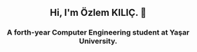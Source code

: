 
<h2 align="center">Hi, I'm Özlem KILIÇ. 👋</h2>
<h3 align="center"><strong>A forth-year Computer Engineering student at Yaşar University.</strong></h3>
<!--
**OzlemKlc/OzlemKlc** is a ✨ _special_ ✨ repository because its `README.md` (this file) appears on your GitHub profile.

Here are some ideas to get you started:



- 👯 I’m looking to collaborate on ...
- 🤔 I’m looking for help with ...
- 💬 Ask me about ...
- 📫 How to reach me: ...
- 😄 Pronouns: ...
- ⚡ Fun fact: ...
- 
-->

- 🔭 I’m currently working on Developing my skills in both front-end and back-end areas. I enjoy learning and I am interested in keeping up with new technologies.
- 🌱 I’m currently learning Python and developing websites with ASP.NET CORE MVC.
- 🎮 About Me Although I have gained many skills since I started my career, there are still many areas that I need to develop alongside the advancing technologies. Thanks to my passion for learning, I am becoming more specialized in various areas every day.
- 🎨 Additional Info Whenever I have the opportunity, I also create visual designs in addition to software development.


<p align="center">
  <em><strong>🔭 I'm Currently</strong></em>
  <br>
  Developing my skills in both front-end and back-end areas. I enjoy learning and I am interested in keeping up with new technologies.
</p>

<p align="center">
  <em><strong>🌱 Currently Learning</strong></em>
  <br>
  Python and developing websites with ASP.NET CORE MVC.
</p>

<p align="center">
  <em><strong>🎮 About Me</strong></em>
  <br>
  Although I have gained many skills since I started my career, there are still many areas that I need to develop alongside the advancing technologies. Thanks to my passion for learning, I am becoming more specialized in various areas every day.
</p>

<p align="center">
  <em><strong>🎨 Additional Info</strong></em>
  <br>
  Whenever I have the opportunity, I also create visual designs in addition to software development.
</p>

<p align="center">
  <em><strong>Connect with Me:</strong></em>
  <br>
  <a href="https://your-website-link-here.com">Website</a>
</p>
